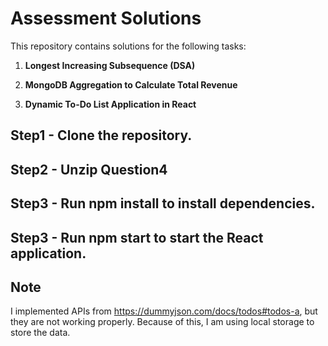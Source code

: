 # Assessment Solutions

This repository contains solutions for the following tasks:

1. **Longest Increasing Subsequence (DSA)**

3. **MongoDB Aggregation to Calculate Total Revenue**

4. **Dynamic To-Do List Application in React**
  ## Step1 - Clone the repository.
  ## Step2 - Unzip Question4
  ## Step3 - Run npm install to install dependencies.
  ## Step3 - Run npm start to start the React application.

  ## Note
  I implemented APIs from https://dummyjson.com/docs/todos#todos-a, but they are not working properly. Because of this, I am using local storage to store the data.
    
  

